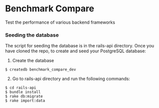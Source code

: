 # Benchmark Compare
Test the performance of various backend frameworks

### Seeding the database
The script for seeding the database is in the rails-api directory. Once you have cloned the repo, to create and seed your PostgreSQL database:
1. Create the database
```
$ createdb benchmark_compare_dev
```
2. Go to rails-api directory and run the following commands:
```
$ cd rails-api
$ bundle install
$ rake db:migrate
$ rake import:data
```
